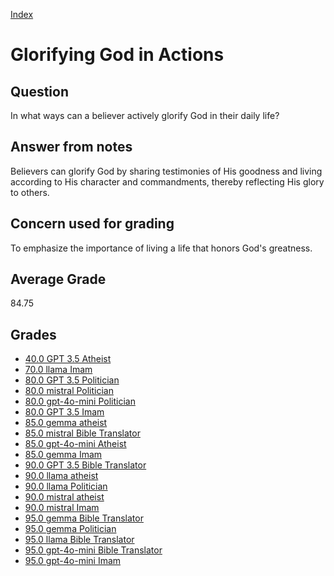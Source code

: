 
[Index](../index.md)
# Glorifying God in Actions
## Question
In what ways can a believer actively glorify God in their daily life?

## Answer from notes
Believers can glorify God by sharing testimonies of His goodness and living according to His character and commandments, thereby reflecting His glory to others.

## Concern used for grading
To emphasize the importance of living a life that honors God's greatness.

## Average Grade
84.75

## Grades
 * [40.0 GPT 3.5 Atheist](../answers/GPT_3.5_Atheist/Glorifying_God_in_Actions.md)
 * [70.0 llama Imam](../answers/llama_Imam/Glorifying_God_in_Actions.md)
 * [80.0 GPT 3.5 Politician](../answers/GPT_3.5_Politician/Glorifying_God_in_Actions.md)
 * [80.0 mistral Politician](../answers/mistral_Politician/Glorifying_God_in_Actions.md)
 * [80.0 gpt-4o-mini Politician](../answers/gpt-4o-mini_Politician/Glorifying_God_in_Actions.md)
 * [80.0 GPT 3.5 Imam](../answers/GPT_3.5_Imam/Glorifying_God_in_Actions.md)
 * [85.0 gemma atheist](../answers/gemma_atheist/Glorifying_God_in_Actions.md)
 * [85.0 mistral Bible Translator](../answers/mistral_Bible_Translator/Glorifying_God_in_Actions.md)
 * [85.0 gpt-4o-mini Atheist](../answers/gpt-4o-mini_Atheist/Glorifying_God_in_Actions.md)
 * [85.0 gemma Imam](../answers/gemma_Imam/Glorifying_God_in_Actions.md)
 * [90.0 GPT 3.5 Bible Translator](../answers/GPT_3.5_Bible_Translator/Glorifying_God_in_Actions.md)
 * [90.0 llama atheist](../answers/llama_atheist/Glorifying_God_in_Actions.md)
 * [90.0 llama Politician](../answers/llama_Politician/Glorifying_God_in_Actions.md)
 * [90.0 mistral atheist](../answers/mistral_atheist/Glorifying_God_in_Actions.md)
 * [90.0 mistral Imam](../answers/mistral_Imam/Glorifying_God_in_Actions.md)
 * [95.0 gemma Bible Translator](../answers/gemma_Bible_Translator/Glorifying_God_in_Actions.md)
 * [95.0 gemma Politician](../answers/gemma_Politician/Glorifying_God_in_Actions.md)
 * [95.0 llama Bible Translator](../answers/llama_Bible_Translator/Glorifying_God_in_Actions.md)
 * [95.0 gpt-4o-mini Bible Translator](../answers/gpt-4o-mini_Bible_Translator/Glorifying_God_in_Actions.md)
 * [95.0 gpt-4o-mini Imam](../answers/gpt-4o-mini_Imam/Glorifying_God_in_Actions.md)
